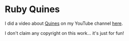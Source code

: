 # Ruby Quines

I did a video about [Quines](https://en.wikipedia.org/wiki/Quine_(computing)) on my YouTube channel
[here](https://www.youtube.com/timmorgan).

I don't claim any copyright on this work... it's just for fun!
